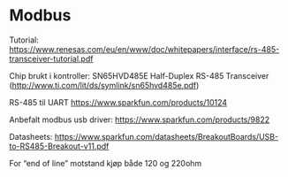 # Modbus

Tutorial:
<https://www.renesas.com/eu/en/www/doc/whitepapers/interface/rs-485-transceiver-tutorial.pdf>

Chip brukt i kontroller:
SN65HVD485E Half-Duplex RS-485 Transceiver (<http://www.ti.com/lit/ds/symlink/sn65hvd485e.pdf>)

RS-485 til UART
<https://www.sparkfun.com/products/10124>

Anbefalt modbus usb driver:
<https://www.sparkfun.com/products/9822>

Datasheets:
<https://www.sparkfun.com/datasheets/BreakoutBoards/USB-to-RS485-Breakout-v11.pdf>

For “end of line” motstand kjøp både 120 og 220ohm

